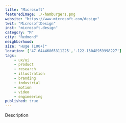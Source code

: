 ```yaml
---
title: "Microsoft"
featuredImage: ./-hamburgers.png
website: "https://www.microsoft.com/design"
twit: "MicrosoftDesign"
inst: "microsoft.design"
category: "M"
city: "Redmond"
neighborhood:
size: "Huge (100+)"
location: ['47.64446865811225','-122.13048959998227']
tags:
    - ux/ui
    - product
    - research
    - illustration
    - branding
    - industrial
    - motion
    - video
    - engineering
published: true
---
```


Description
